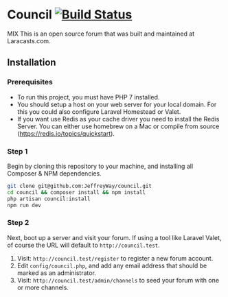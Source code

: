 # Council [![Build Status](https://travis-ci.org/trogne/council.svg?branch=master)](https://travis-ci.org/trogne/council)

MIX This is an open source forum that was built and maintained at Laracasts.com.

## Installation

### Prerequisites

* To run this project, you must have PHP 7 installed.
* You should setup a host on your web server for your local domain. For this you could also configure Laravel Homestead or Valet. 
* If you want use Redis as your cache driver you need to install the Redis Server. You can either use homebrew on a Mac or compile from source (https://redis.io/topics/quickstart). 

### Step 1

Begin by cloning this repository to your machine, and installing all Composer & NPM dependencies.

```bash
git clone git@github.com:JeffreyWay/council.git
cd council && composer install && npm install
php artisan council:install
npm run dev
```

### Step 2

Next, boot up a server and visit your forum. If using a tool like Laravel Valet, of course the URL will default to `http://council.test`. 

1. Visit: `http://council.test/register` to register a new forum account.
2. Edit `config/council.php`, and add any email address that should be marked as an administrator.
3. Visit: `http://council.test/admin/channels` to seed your forum with one or more channels.
